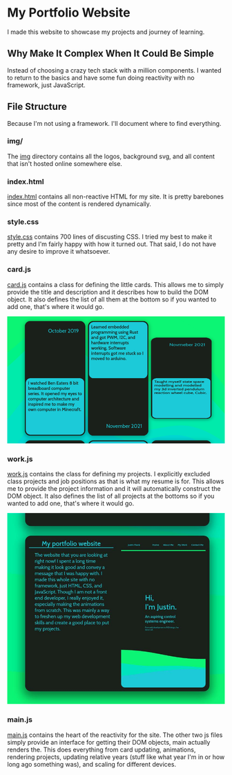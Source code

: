 # My Portfolio Website
I made this website to showcase my projects and journey of learning.
## Why Make It Complex When It Could Be Simple
Instead of choosing a crazy tech stack with a million components. I wanted to return to the basics and have some fun doing reactivity with no framework, just JavaScript.

## File Structure
Because I'm not using a framework. I'll document where to find everything.

### img/

The [img](https://github.com/Jumner/Jumner.github.io/tree/main/img) directory contains all the logos, background svg, and all content that isn't hosted online somewhere else.

### index.html

[index.html](https://github.com/Jumner/Jumner.github.io/blob/main/index.html) contains all non-reactive HTML for my site. It is pretty barebones since most of the content is rendered dynamically.

### style.css

[style.css](https://github.com/Jumner/Jumner.github.io/blob/main/style.css) contains 700 lines of discusting CSS. I tried my best to make it pretty and I'm fairly happy with how it turned out. That said, I do not have any desire to improve it whatsoever.

### card.js

[card.js](https://github.com/Jumner/Jumner.github.io/blob/main/card.js) contains a class for defining the little cards. This allows me to simply provide the title and description and it describes how to build the DOM object. It also defines the list of all them at the bottom so if you wanted to add one, that's where it would go.

![](img/README/cards.png)

### work.js

[work.js](https://github.com/Jumner/Jumner.github.io/blob/main/work.js) contains the class for defining my projects. I explicitly excluded class projects and job positions as that is what my resume is for. This allows me to provide the project information and it will automatically construct the DOM object. It also defines the list of all projects at the bottoms so if you wanted to add one, that's where it would go.

![](img/README/work.jpeg)

### main.js

[main.js](https://github.com/Jumner/Jumner.github.io/blob/main/main.js) contains the heart of the reactivity for the site. The other two js files simply provide an interface for getting their DOM objects, main actually renders the. This does everything from card updating, animations, rendering projects, updating relative years (stuff like what year I'm in or how long ago something was), and scaling for different devices.
